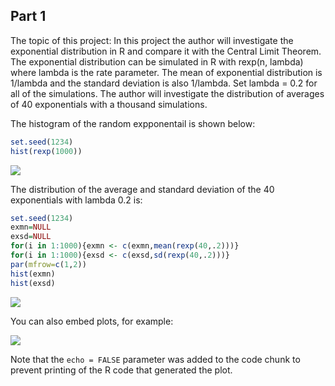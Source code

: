 Part 1
------

The topic of this project: In this project the author will investigate the exponential distribution in R and compare it with the Central Limit Theorem. The exponential distribution can be simulated in R with rexp(n, lambda) where lambda is the rate parameter. The mean of exponential distribution is 1/lambda and the standard deviation is also 1/lambda. Set lambda = 0.2 for all of the simulations. The author will investigate the distribution of averages of 40 exponentials with a thousand simulations.

The histogram of the random expponentail is shown below:

``` r
set.seed(1234)
hist(rexp(1000))
```

![](Assignment_files/figure-markdown_github/unnamed-chunk-1-1.png)

The distribution of the average and standard deviation of the 40 exponentials with lambda 0.2 is:

``` r
set.seed(1234)
exmn=NULL
exsd=NULL
for(i in 1:1000){exmn <- c(exmn,mean(rexp(40,.2)))}
for(i in 1:1000){exsd <- c(exsd,sd(rexp(40,.2)))}
par(mfrow=c(1,2))
hist(exmn)
hist(exsd)
```

![](Assignment_files/figure-markdown_github/unnamed-chunk-2-1.png)

You can also embed plots, for example:

![](Assignment_files/figure-markdown_github/pressure-1.png)

Note that the `echo = FALSE` parameter was added to the code chunk to prevent printing of the R code that generated the plot.
